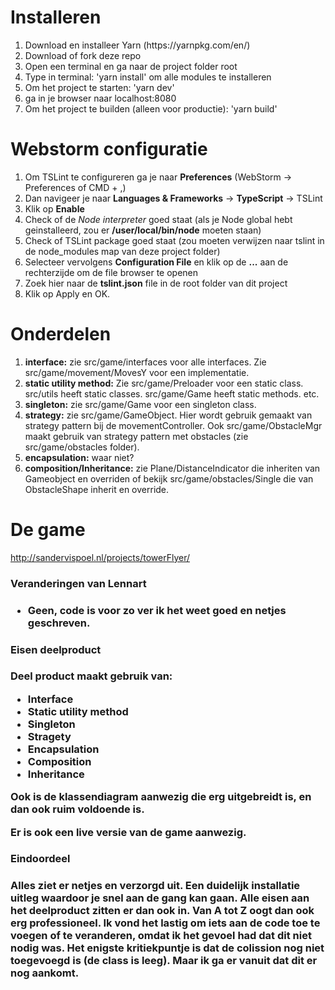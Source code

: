 # Installeren

<ol>
<li>Download en installeer Yarn (https://yarnpkg.com/en/)</li>
<li>Download of fork deze repo</li>
<li>Open een terminal en ga naar de project folder root</li>
<li>Type in terminal: 'yarn install' om alle modules te installeren</li>
<li>Om het project te starten: 'yarn dev'</li>
<li>ga in je browser naar localhost:8080</li>
<li>Om het project te builden (alleen voor productie): 'yarn build'</li>
</ol>

# Webstorm configuratie

<ol>
<li>Om TSLint te configureren ga je naar <b>Preferences</b> (WebStorm -> Preferences of CMD + ,)</li>
<li>Dan navigeer je naar <b>Languages & Frameworks</b> -> <b>TypeScript</b> -> TSLint</li>
<li>Klik op <b>Enable</b></li>
<li>Check of de <i>Node interpreter</i> goed staat (als je Node global hebt geinstalleerd, zou er <b>/user/local/bin/node</b> moeten staan)</li>
<li>Check of TSLint package goed staat (zou moeten verwijzen naar tslint in de node_modules map van deze project folder)</li>
<li>Selecteer vervolgens <b>Configuration File</b> en klik op de <b>...</b> aan de rechterzijde om de file browser te openen</li>
<li>Zoek hier naar de <b>tslint.json</b> file in de root folder van dit project</li>
<li>Klik op Apply en OK.</li>
</ol>

# Onderdelen
<ol>
<li><b>interface:</b> zie src/game/interfaces voor alle interfaces. Zie src/game/movement/MovesY voor een implementatie.</li>
<li><b>static utility method:</b> Zie src/game/Preloader voor een static class. src/utils heeft static classes. src/game/Game heeft static methods. etc.</li>
<li><b>singleton:</b> zie src/game/Game voor een singleton class.</li>
<li><b>strategy:</b> zie src/game/GameObject. Hier wordt gebruik gemaakt van strategy pattern bij de movementController. Ook src/game/ObstacleMgr maakt gebruik van strategy pattern met obstacles (zie src/game/obstacles folder).</li>
<li><b>encapsulation:</b> waar niet?</li>
<li><b>composition/Inheritance:</b> zie Plane/DistanceIndicator die inheriten van Gameobject en overriden of bekijk src/game/obstacles/Single die van ObstacleShape inherit en override.</li>
</ol>

# De game
http://sandervispoel.nl/projects/towerFlyer/

<h3> Veranderingen van Lennart <h3>

- Geen, code is voor zo ver ik het weet goed en netjes geschreven.

<h3>Eisen deelproduct<h3>

Deel product maakt gebruik van:

- Interface 
- Static utility method
- Singleton
- Stragety
- Encapsulation
- Composition
- Inheritance

Ook is de klassendiagram aanwezig die erg uitgebreidt is, en dan ook ruim voldoende is.

Er is ook een live versie van de game aanwezig.

<h3>Eindoordeel<h3>

Alles ziet er netjes en verzorgd uit. Een duidelijk installatie uitleg waardoor je snel aan de gang kan gaan. Alle eisen aan het deelproduct
zitten er dan ook in. Van A tot Z oogt dan ook erg professioneel. Ik vond het lastig om iets aan de code toe te voegen of te veranderen, omdat 
ik het gevoel had dat dit niet nodig was. Het enigste kritiekpuntje is dat de colission nog niet toegevoegd is (de class is leeg). Maar ik ga er vanuit dat dit er 
nog aankomt.
